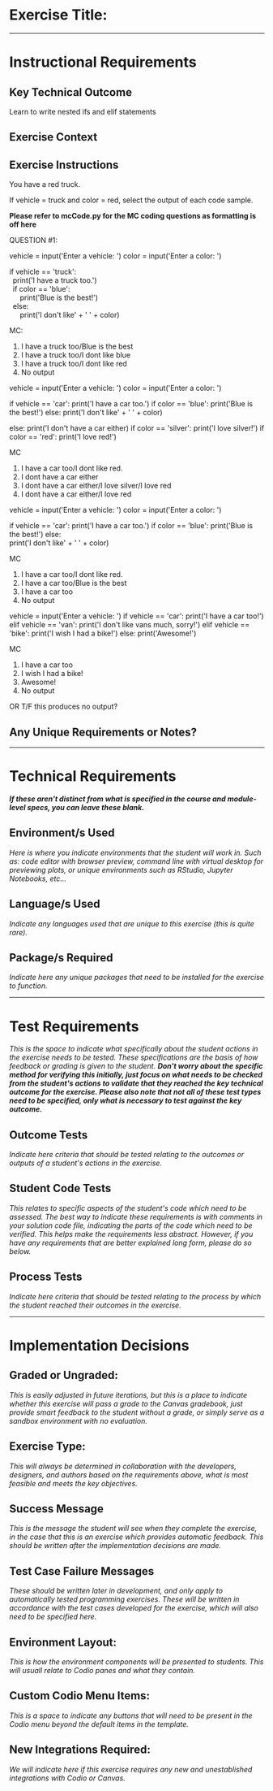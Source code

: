 # Exercise Title:
---
# Instructional Requirements
## Key Technical Outcome
Learn to write nested ifs and elif statements

## Exercise Context


## Exercise Instructions

You have a red truck. <br>

If vehicle = truck and color = red, select the output of each code sample.

**Please refer to mcCode.py for the MC coding questions as formatting is off here**

QUESTION #1:<br>

vehicle = input('Enter a vehicle: ')
color = input('Enter a color: ')

if vehicle == 'truck':<br>
&ensp;print('I have a truck too.')<br>
&ensp;if color == 'blue':<br>
&ensp;&ensp;&ensp;print('Blue is the best!')<br>
&ensp;else:<br>
&ensp;&ensp;&ensp;print('I don\'t like' + ' ' + color)<br>

MC: <br>
1. I have a truck too/Blue is the best  
2. I have a truck too/I dont like blue 
3. I have a truck too/I dont like red 
4. No output


vehicle = input('Enter a vehicle: ')
color = input('Enter a color: ')

if vehicle == 'car':
	print('I have a car too.')
	if color == 'blue':
		print('Blue is the best!')
    else:
    	print('I don\'t like' + ' ' + color)

else:
	print('I don\'t have a car either)
	if color == 'silver':
		print('I love silver!')
	if color == 'red':
		print('I love red!')	

MC
1. I have a car too/I dont like red. 
2. I dont have a car either
3. I dont have a car either/I love silver/I love red
4. I dont have a car either/I love red



vehicle = input('Enter a vehicle: ')
color = input('Enter a color: ')

if vehicle == 'car':
	print('I have a car too.')
	if color == 'blue':
		print('Blue is the best!')
    else:    
      print('I don\'t like' + ' ' + color)
      	
        	
MC
1. I have a car too/I dont like red. 
2. I have a car too/Blue is the best
3. I have a car too
4. No output


vehicle = input('Enter a vehicle: ')
if vehicle == 'car':
	print('I have a car too!')
elif vehicle == 'van':
	print('I don\'t like vans much, sorry!')
elif vehicle == 'bike':
	print('I wish I had a bike!')
else:
	print('Awesome!')	
	
MC
1. I have a car too 
2. I wish I had a bike!
3. Awesome!
4. No output
	  
 OR T/F this produces no output?
 
 
 
    
## Any Unique Requirements or Notes?

---
# Technical Requirements
<em><strong>If these aren't distinct from what is specified in the course and module-level specs, you can leave these blank.</strong></em>

## Environment/s Used
<em>Here is where you indicate environments that the student will work in. Such as: code editor with browser preview, command line with virtual desktop for previewing plots, or unique environments such as RStudio, Jupyter Notebooks, etc...</em>

## Language/s Used
<em>Indicate any languages used that are unique to this exercise (this is quite rare).</em>

## Package/s Required
<em>Indicate here any unique packages that need to be installed for the exercise to function.</em>

---
# Test Requirements
<em>This is the space to indicate what specifically about the student actions in the exercise needs to be tested. These specifications are the basis of how feedback or grading is given to the student. <strong>Don't worry about the specific method for verifying this initially, just focus on what needs to be checked from the student's actions to validate that they reached the key technical outcome for the exercise. Please also note that not all of these test types need to be specified, only what is necessary to test against the key outcome.</strong></em>

## Outcome Tests
<em>Indicate here criteria that should be tested relating to the outcomes or outputs of a student's actions in the exercise.</em>

## Student Code Tests
<em>This relates to specific aspects of the student's code which need to be assessed. The best way to indicate these requirements is with comments in your solution code file, indicating the parts of the code which need to be verified. This helps make the requirements less abstract. However, if you have any requirements that are better explained long form, please do so below.</em>

## Process Tests
<em>Indicate here criteria that should be tested relating to the process by which the student reached their outcomes in the exercise.</em>

---
#  Implementation Decisions

## Graded or Ungraded:
<em>This is easily adjusted in future iterations, but this is a place to indicate whether this exercise will pass a grade to the Canvas gradebook, just provide smart feedback to the student without a grade, or simply serve as a sandbox environment with no evaluation.</em>

## Exercise Type:
<em>This will always be determined in collaboration with the developers, designers, and authors based on the requirements above, what is most feasible and meets the key objectives.</em>

## Success Message
<em>This is the message the student will see when they complete the exercise, in the case that this is an exercise which provides automatic feedback. This should be written after the implementation decisions are made.</em>

## Test Case Failure Messages
<em>These should be written later in development, and only apply to automatically tested programming exercises. These will be written in accordance with the test cases developed for the exercise, which will also need to be specified here.</em>

## Environment Layout:
<em>This is how the environment components will be presented to students. This will usuall relate to Codio panes and what they contain.</em>

## Custom Codio Menu Items:
<em>This is a space to indicate any buttons that will need to be present in the Codio menu beyond the default items in the template.</em>

## New Integrations Required:
<em>We will indicate here if this exercise requires any new and unestablished integrations with Codio or Canvas.</em>
